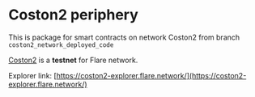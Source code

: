 # Coston2 periphery

This is package for smart contracts on network Coston2 from branch `coston2_network_deployed_code`

[Coston2](https://docs.flare.network/tech/glossary/#coston) is a **testnet** for Flare network.

Explorer link: [https://coston2-explorer.flare.network/](https://coston2-explorer.flare.network/)
